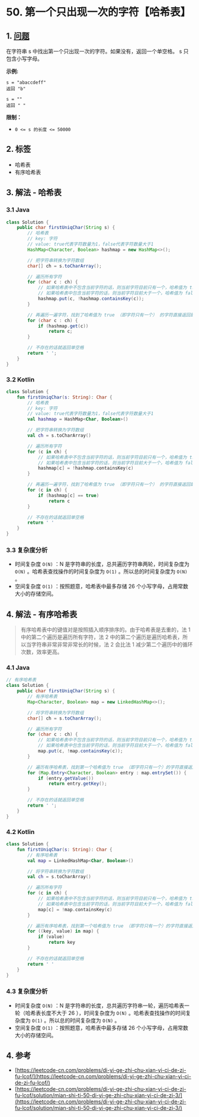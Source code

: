 # 50. 第一个只出现一次的字符【哈希表】

## 1. [问题](https://leetcode-cn.com/problems/di-yi-ge-zhi-chu-xian-yi-ci-de-zi-fu-lcof/)

在字符串 s 中找出第一个只出现一次的字符。如果没有，返回一个单空格。 s 只包含小写字母。

**示例:**

```text
s = "abaccdeff"
返回 "b"

s = "" 
返回 " "
```

**限制：**

* `0 <= s 的长度 <= 50000`

## 2. 标签

* 哈希表
* 有序哈希表

## 3. 解法 - 哈希表

### 3.1 Java

```java
class Solution {
    public char firstUniqChar(String s) {
        // 哈希表
        // key: 字符
        // value: true代表字符数量为1，false代表字符数量大于1
        HashMap<Character, Boolean> hashmap = new HashMap<>();

        // 把字符串转换为字符数组
        char[] ch = s.toCharArray();

        // 遍历所有字符
        for (char c : ch) {
            // 如果哈希表中不包含当前字符的话，则当前字符目前只有一个，哈希值为 true 。
            // 如果哈希表中包含当前字符的话，则当前字符目前大于一个，哈希值为 false 。
            hashmap.put(c, !hashmap.containsKey(c));
        }

        // 再遍历一遍字符，找到了哈希值为 true （即字符只有一个） 的字符直接返回即可
        for (char c : ch) {
            if (hashmap.get(c))
                return c;
        }

        // 不存在的话就返回单空格
        return ' ';
    }
}
```

### 3.2 Kotlin

```kotlin
class Solution {
    fun firstUniqChar(s: String): Char {
        // 哈希表
        // key: 字符
        // value: true代表字符数量为1，false代表字符数量大于1
        val hashmap = HashMap<Char, Boolean>()

        // 把字符串转换为字符数组
        val ch = s.toCharArray()

        // 遍历所有字符
        for (c in ch) {
            // 如果哈希表中不包含当前字符的话，则当前字符目前只有一个，哈希值为 true 。
            // 如果哈希表中包含当前字符的话，则当前字符目前大于一个，哈希值为 false 。
            hashmap[c] = !hashmap.containsKey(c)
        }

        // 再遍历一遍字符，找到了哈希值为 true （即字符只有一个） 的字符直接返回即可
        for (c in ch) {
            if (hashmap[c] == true)
                return c
        }

        // 不存在的话就返回单空格
        return ' '
    }
}
```

### 3.3 复杂度分析

* 时间复杂度 `O(N)` ：N 是字符串的长度，总共遍历字符串两轮，时间复杂度为 `O(N)` 。哈希表查找操作的时间复杂度为 `O(1)` 。所以总的时间复杂度为 `O(N)` 。
* 空间复杂度 `O(1)` ：按照题意，哈希表中最多存储 26 个小写字母，占用常数大小的存储空间。

## 4. 解法 - 有序哈希表

> 有序哈希表中的键值对是按照插入顺序排序的。由于哈希表是去重的，法 1 中的第二个遍历是遍历所有字符，法 2 中的第二个遍历是遍历哈希表，所以当字符串非常非常非常长的时候，法 2 会比法 1 减少第二个遍历中的循环次数，效率更高。

### 4.1 Java

```java
// 有序哈希表
class Solution {
    public char firstUniqChar(String s) {
        // 有序哈希表
        Map<Character, Boolean> map = new LinkedHashMap<>();

        // 将字符串转换为字符数组
        char[] ch = s.toCharArray();

        // 遍历所有字符
        for (char c : ch) {
            // 如果哈希表中不包含当前字符的话，则当前字符目前只有一个，哈希值为 true 。
            // 如果哈希表中包含当前字符的话，则当前字符目前大于一个，哈希值为 false 。
            map.put(c, !map.containsKey(c));
        }

        // 遍历有序哈希表，找到第一个哈希值为 true （即字符只有一个）的字符直接返回即可
        for (Map.Entry<Character, Boolean> entry : map.entrySet()) {
            if (entry.getValue())
                return entry.getKey();
        }

        // 不存在的话就返回单空格
        return ' ';
    }
}
```

### 4.2 Kotlin

```kotlin
class Solution {
    fun firstUniqChar(s: String): Char {
        // 有序哈希表
        val map = LinkedHashMap<Char, Boolean>()

        // 将字符串转换为字符数组
        val ch = s.toCharArray()

        // 遍历所有字符
        for (c in ch) {
            // 如果哈希表中不包含当前字符的话，则当前字符目前只有一个，哈希值为 true 。
            // 如果哈希表中包含当前字符的话，则当前字符目前大于一个，哈希值为 false 。
            map[c] = !map.containsKey(c)
        }

        // 遍历有序哈希表，找到第一个哈希值为 true （即字符只有一个）的字符直接返回即可
        for ((key, value) in map) {
            if (value)
                return key
        }

        // 不存在的话就返回单空格
        return ' '
    }
}
```

### 4.3 复杂度分析

* 时间复杂度 `O(N)` ：N 是字符串的长度，总共遍历字符串一轮，遍历哈希表一轮（哈希表长度不大于 26 ），时间复杂度为 `O(N)` 。哈希表查找操作的时间复杂度为 `O(1)` 。所以总的时间复杂度为 `O(N)` 。
* 空间复杂度 `O(1)` ：按照题意，哈希表中最多存储 26 个小写字母，占用常数大小的存储空间。

## 4. 参考

* [https://leetcode-cn.com/problems/di-yi-ge-zhi-chu-xian-yi-ci-de-zi-fu-lcof/](https://leetcode-cn.com/problems/di-yi-ge-zhi-chu-xian-yi-ci-de-zi-fu-lcof/)
* [https://leetcode-cn.com/problems/di-yi-ge-zhi-chu-xian-yi-ci-de-zi-fu-lcof/solution/mian-shi-ti-50-di-yi-ge-zhi-chu-xian-yi-ci-de-zi-3/](https://leetcode-cn.com/problems/di-yi-ge-zhi-chu-xian-yi-ci-de-zi-fu-lcof/solution/mian-shi-ti-50-di-yi-ge-zhi-chu-xian-yi-ci-de-zi-3/)



